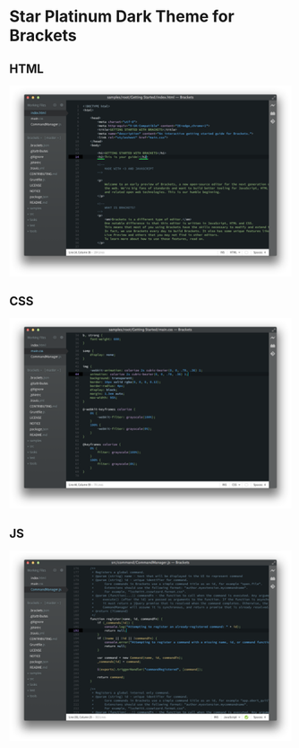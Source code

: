 Star Platinum Dark Theme for Brackets
============================

## HTML
![HTML Screenshot](https://github.com/Brackets-Themes/StarPlatinumDark/blob/master/screenshots/html.png)

## CSS
![CSS Screenshot](https://github.com/Brackets-Themes/StarPlatinumDark/blob/master/screenshots/css.png)

## JS
![JS Screenshot](https://github.com/Brackets-Themes/StarPlatinumDark/blob/master/screenshots/js.png)
